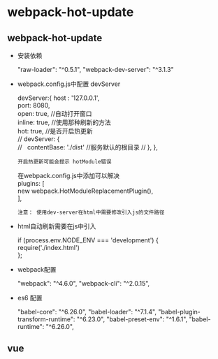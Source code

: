 ﻿# webpack-hot-update

webpack-hot-update
----

* 安装依赖

  "raw-loader": "^0.5.1",
  "webpack-dev-server": "^3.1.3"

* webpack.config.js中配置 devServer

  devServer:{
    host : '127.0.0.1',<br>
    port: 8080,<br>
    open: true, //自动打开窗口<br>
    inline: true, //使用那种刷新的方法<br>
    hot: true,  //是否开启热更新<br>
    // devServer: {  
    //   contentBase: './dist'  //服务默认的根目录
    // },
  },
  
  `开启热更新可能会提示 hotModule错误`

  在webpack.config.js中添加可以解决<br>
  plugins: [<br>
    new webpack.HotModuleReplacementPlugin(),<br>
  ],<br>

  `注意： 使用dev-server在html中需要修改引入js的文件路径`

* html自动刷新需要在js中引入

  if (process.env.NODE_ENV === 'development') {<br>
    require('./index.html')<br>
  };<br>

* webpack配置

  "webpack": "^4.6.0",
  "webpack-cli": "^2.0.15",


* es6 配置

  "babel-core": "^6.26.0",
  "babel-loader": "^7.1.4",
  "babel-plugin-transform-runtime": "^6.23.0",
  "babel-preset-env": "^1.6.1",
  "babel-runtime": "^6.26.0",


vue
------
